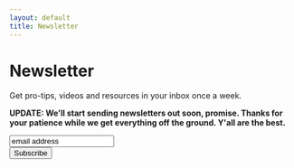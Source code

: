 ```yaml
---
layout: default
title: Newsletter
---
```

# Newsletter

Get pro-tips, videos and resources in your inbox once a week.

**UPDATE: We'll start sending newsletters out soon, promise. Thanks for your patience while we get everything off the ground. Y'all are the best.**

<!-- Begin MailChimp Signup Form -->
<div id="mc_embed_signup">
  <form action="https://arcay.us1.list-manage.com/subscribe/post?u=27378e44b1405e9f30e0f4d8d&amp;id=49c7db0e45" method="post" id="mc-embedded-subscribe-form" name="mc-embedded-subscribe-form" class="validate" target="_blank" novalidate>
    <div id="mc_embed_signup_scroll">
      <div class="mc-field-group">
        <input type="email" value="email address" name="EMAIL" class="required email" id="mce-EMAIL">
      </div>
      <div id="mce-responses" class="clear">
        <div class="response" id="mce-error-response" style="display:none"></div>
        <div class="response" id="mce-success-response" style="display:none"></div>
      </div>    <!-- real people should not fill this in and expect good things - do not remove this or risk form bot signups-->
      <div style="position: absolute; left: -5000px;" aria-hidden="true"><input type="text" name="b_27378e44b1405e9f30e0f4d8d_49c7db0e45" tabindex="-1" value=""></div>
      <div class="clear"><input type="submit" value="Subscribe" name="subscribe" id="mc-embedded-subscribe" class="button"></div>
    </div>
  </form>
</div>
<!--End mc_embed_signup-->
